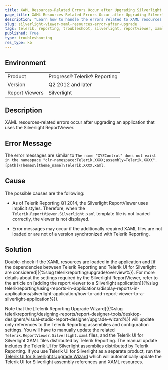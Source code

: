 ```yaml
---
title: XAML Resources-Related Errors Occur after Upgrading Silverlight Applications
page_title: XAML Resources-Related Errors Occur after Upgrading Silverlight Applications
description: "Learn how to handle the errors related to XAML resources after upgrading a Silverlight application."
slug: silverlight-viewer-xaml-resources-error-after-upgrade
tags: telerik, reporting, troubleshoot, silverlight, reportviewer, xaml, resources, errors, occur, after, upgrade, applications, apps
published: True
type: troubleshooting
res_type: kb
---
```


## Environment

<table>
	<tbody>
		<tr>
			<td>Product</td>
			<td>Progress® Telerik® Reporting</td>
		</tr>
		<tr>
			<td>Version</td>
			<td>Q2 2012 and later</td>
		</tr>
	  <tr>
			<td>Report Viewers</td>
			<td>Silverlight</td>
		</tr>
	</tbody>
</table>

## Description

XAML resources-related errors occur after upgrading an application that uses the Silverlight ReportViewer.


## Error Message

The error messages are similar to `The name "XYZControl" does not exist in the namespace "clr-namespace:Telerik.XXXX;assembly=Telerik.XXXX". [path]\Themes\[theme_name]\Telerik.XXXX.xaml`.

## Cause

The possible causes are the following:

* As of Telerik Reporting Q1 2014, the Silverlight ReportViewer uses implicit styles. Therefore, when the `Telerik.ReportViewer.Silverlight.xaml` template file is not loaded correctly, the viewer is not displayed.

* Error messages may occur if the additionally required XAML files are not loaded or are not of a version synchronized with Telerik Reporting.

## Solution  

Double-check if the XAML resources are loaded in the application and [if the dependencies between Telerik Reporting and Telerik UI for Silverlight are considered]({%slug telerikreporting/upgrade/overview%}). For more details about the settings required by the Silverlight ReportViewer, refer to the article on [adding the report viewer to a Silverlight application]({%slug telerikreporting/using-reports-in-applications/display-reports-in-applications/silverlight-application/how-to-add-report-viewer-to-a-silverlight-application%}).

Note that the [Telerik Reporting Upgrade Wizard]({%slug telerikreporting/designing-reports/report-designer-tools/desktop-designers/visual-studio-report-designer/upgrade-wizard%}) will update only references to the Telerik Reporting assemblies and configuration settings. You will have to manually update the related  `Telerik.ReportViewer.Silverlight.xaml` files, and the Telerik UI for Silverlight XAML files distributed by Telerik Reporting. The manual update includes the Telerik UI for Silverlight assemblies distributed by Telerik Reporting. If you use Telerik UI for Silverlight as a separate product, run the [Telerik UI for Silverlight Upgrade Wizard](http://docs.telerik.com/devtools/silverlight/visual-studio-extensions/for-silverlight-vs-extensions-upgrading) which will automatically update the Telerik UI for Silverlight assembly references and XAML resources.
